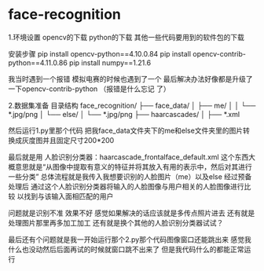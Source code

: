 # face-recognition
1.环境设置
  opencv的下载
  python的下载
  其他一些代码要用到的软件包的下载
  
  安装步骤
  pip install opencv-python==4.10.0.84
  pip install opencv-contrib-python==4.11.0.86
  pip install numpy==1.21.6

  我当时遇到一个报错 模拟电赛的时候也遇到了一个 最后解决办法好像都是升级了一下opencv-contrib-python （报错是什么忘记 
  了）

2.数据集准备
  目录结构
    face_recognition/
  ├── face_data/
  │   ├── me/
  │   │   └── *.jpg/png
  │   └── else/
  │       └── *.jpg/png
  ├── haarcascades/
  │   ├── *.xml

  然后运行1.py里那个代码 把我face_data文件夹下的me和else文件夹里的图片转换成灰度图并且固定尺寸200*200
   
最后就是用 人脸识别分类器：haarcascade_frontalface_default.xml 这个东西大概意思就是“从图像中提取有意义的特征并将其放入有用的表示中，然后对其进行一些分类”   总体流程就是我传入我想要识别的人脸图片（me）以及else 经过预备处理后 通过这个人脸识别分类器将输入的人脸图像与用户相关的人脸图像进行比较 以找到与该输入面相匹配的用户

问题就是识别不准 效果不好 感觉如果解决的话应该就是多传点照片进去 还有就是处理图片那里再多加工加工 还有就是换个其他的人脸识别分类器试试？

最后还有个问题就是我一开始运行那个2.py那个代码图像窗口还能跳出来 感觉我什么也没动然后后面再试的时候就窗口跳不出来了 但是我代码什么的都能正常运行
  
